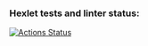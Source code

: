 ### Hexlet tests and linter status:
[![Actions Status](https://github.com/MrsDante/layout-designer-project-lvl2/workflows/hexlet-check/badge.svg)](https://github.com/MrsDante/layout-designer-project-lvl2/actions)